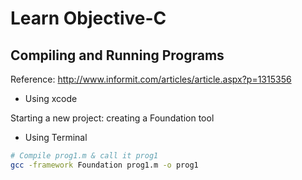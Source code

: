 # Learn Objective-C


## Compiling and Running Programs
Reference: http://www.informit.com/articles/article.aspx?p=1315356

- Using xcode

Starting a new project: creating a Foundation tool

- Using Terminal
``` bash
# Compile prog1.m & call it prog1
gcc -framework Foundation prog1.m -o prog1
```